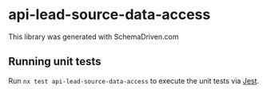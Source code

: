 
# api-lead-source-data-access

This library was generated with SchemaDriven.com

## Running unit tests

Run `nx test api-lead-source-data-access` to execute the unit tests via [Jest](https://jestjs.io).

